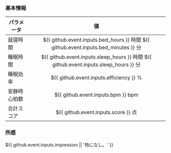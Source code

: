 ### 基本情報
| パラメータ | 値 |
| --- | :---: |
| 就寝時間 | ${{ github.event.inputs.bed_hours }} 時間 ${{ github.event.inputs.bed_minutes }} 分 |
| 睡眠時間 | ${{ github.event.inputs.sleep_hours }} 時間 ${{ github.event.inputs.sleep_hours }} 分 |
| 睡眠効率 | ${{ github.event.inputs.efficiency }} % |
| 安静時心拍数 | ${{ github.event.inputs.bpm }} bpm |
| 合計スコア | ${{ github.event.inputs.score }} 点 |

### 所感
${{ github.event.inputs.impression || '特になし。' }}
